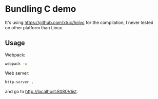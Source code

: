 # Bundling C demo

It's using https://github.com/xtuc/holyc for the compilation, I never tested on other platform than Linux.

## Usage

Webpack:
```sh
webpack -w
```

Web server:
```sh
http-server .
```

and go to [http://localhost:8080/dist](http://localhost:8080/dist/).
